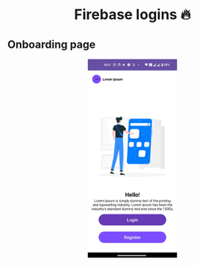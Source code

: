 
<h1 align="center"> Firebase logins  🔥 </h1> 


Onboarding page 
------------------------------------------------------------
<p align="center"> 
    <img src="images/onboard.jpeg"  height="400"></img>
  </a>
</p>
